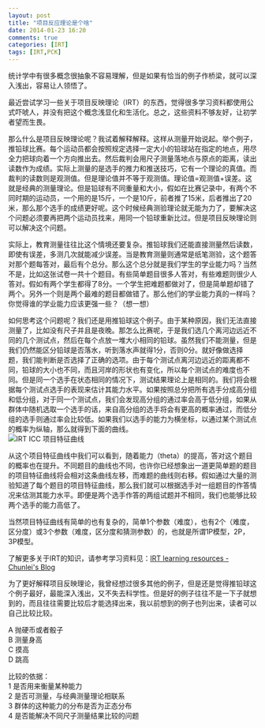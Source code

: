 ```yaml
---
layout: post
title: "项目反应理论是个啥"
date: 2014-01-23 16:20
comments: true
categories: [IRT]
tags: [IRT,PCK]
---
```

统计学中有很多概念很抽象不容易理解，但是如果有恰当的例子作桥梁，就可以深入浅出，容易让人领悟了。  

最近尝试学习一些关于项目反映理论（IRT）的东西，觉得很多学习资料都使用公式吓唬人，并没有把这个概念浅显化和生活化。总之，这些资料不够友好，让初学者望而生畏。  

那么什么是项目反映理论呢？我试着解释解释。这样从测量开始说起。举个例子，推铅球比赛。每个运动员都会按照规定选择一定大小的铅球站在指定的地点，用尽全力把球向着一个方向推出去。然后裁判会用尺子测量落地点与原点的距离，读出读数作为成绩。实际上测量的是选手的推力和推送技巧，它有一个理论的真值。而裁判的读数则是观测值。但是理论值并不等于观测值。理论值=观测值+误差。这就是经典的测量理论。但是铅球有不同重量和大小，假如在比赛记录中，有两个不同时期的运动员，一个用的是15斤，一个是10斤，前者推了15米，后者推出了20米，那么那个选手的成绩更好呢。这个时候经典测验理论就无能为力了，要解决这个问题必须要再把两个运动员找来，用同一个铅球重新比过。但是项目反映理论则可以解决这个问题。  

实际上，教育测量往往比这个情境还要复杂。推铅球我们还能直接测量然后读数，即使有误差，多测几次就能减少误差。当是教育测量则通常是纸笔测验，这个题答对那个题每答对，最后有个总分。那么这个总分就是我们学生的学业能力吗？当然不是，比如这张试卷一共十个题目。有些简单题目很多人答对，有些难题则很少人答对。假如有两个学生都得了8分。一个学生把难题都做对了，但是简单题却错了两个。另外一个则是两个最难的题目都做错了。那么他们的学业能力真的一样吗？你觉得谁的学业能力应该更强一些？（想一想）  

如何思考这个问题呢？我们还是用推铅球这个例子。由于某种原因，我们无法直接测量了，比如没有尺子并且是夜晚。那怎么比赛呢，于是我们选几个离河边远近不同的几个测试点，然后在每个点放一堆大小相同的铅球。虽然我们不能测量，但是我们仍然能区分铅球是否落水，听到落水声就得1分，否则0分。就好像做选择题，我们能判断是否选择了正确的选项。由于每个测试点离河边远近的距离都不同，铅球的大小也不同，而且河岸的形状也有变化，所以每个测试点的难度也不同。但是同一个选手在状态相同的情况下，测试结果理论上是相同的。我们将会根据每个测试点选手的表现来估计其能力水平。如果按照总分把所有选手分成高分组和低分组，对于同一个测试点，我们会发现高分组的通过率会高于低分组，如果从群体中随机选取一个选手的话，来自高分组的选手将会有更高的概率通过，而低分组的选手则通过率会比较低。如果我们以选手的能力为横坐标，以通过某个测试点的概率为纵轴，那么就得到下面的曲线。  
![IRT ICC 项目特征曲线](https://raw.github.com/lukezhg/Freyja/master/Itermcharasticcurve.jpg)  

从这个项目特征曲线中我们可以看到，随着能力（theta）的提高，答对这个题目的概率也在提升。不同题目的曲线也不同，也许你已经想象出一道更简单题的题目的项目特征曲线将会相对这条曲线左移，而难题的曲线则右移。假如通过大量的测验知道了每个题目的项目特征曲线，那么我们就可以根据选手对一组题目的作答情况来估测其能力水平。即便是两个选手作答的两组试题并不相同，我们也能够比较两个选手的能力高低了。  

当然项目特征曲线有简单的也有复杂的，简单1个参数（难度），也有2个（难度，区分度）或3个参数（难度，区分度和猜测参数）的，也就是所谓1P模型，2P，3P模型。  

了解更多关于IRT的知识，请参考学习资料见：[IRT learning resources - Chunlei's Blog](http://zhangchunlei.com/blog/2014/01/22/irt-learning-resources/)  

为了更好解释项目反映理论，我曾经想过很多其他的例子，但是还是觉得推铅球这个例子最好，最能深入浅出，又不失去科学性。但是好的例子往往不是一下子就想到的，而且往往需要比较后才能选择出来，我以前想到的例子也列出来，读者可以自己比较比较。  

A 抛硬币或者骰子  
B 测量身高  
C 摸高  
D 跳高

比较的依据：  
1 是否用来衡量某种能力  
2 是否可测量，与经典测量理论相联系  
3 群体的这种能力的分布是否为正态分布  
4 是否能解决不同尺子测量结果比较的问题  
